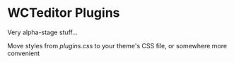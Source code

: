 # WCTeditor Plugins #

Very alpha-stage stuff...

Move styles from *plugins.css* to your theme's CSS file, or somewhere more convenient
